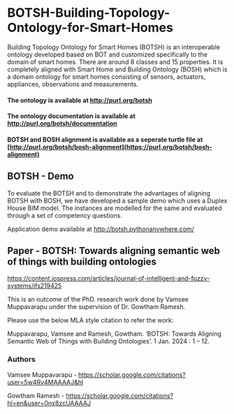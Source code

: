 # BOTSH-Building-Topology-Ontology-for-Smart-Homes

Building Topology Ontology for Smart Homes (BOTSH) is an interoperable ontology developed based on BOT and customized specifically to the domain of smart homes. There are around 8 classes and 15 properties. It is completely aligned with Smart Home and Building Ontology (BOSH) which is a domain ontology for smart homes consisting of sensors, actuators, appliances, observations and measurements.

#### The ontology is available at http://purl.org/botsh
#### The ontology documentation is available at http://purl.org/botsh/documentation
#### BOTSH and BOSH alignment is available as a seperate turtle file at [http://purl.org/botsh/bosh-alignment](https://purl.org/botsh/bosh-alignment)

## BOTSH - Demo

To evaluate the BOTSH and to demonstrate the advantages of aligning BOTSH with BOSH, we have developed a sample demo which uses a Duplex House BIM model. The instances are modelled for the same and evaluated through a set of competency questions.

Application demo available at http://botsh.pythonanywhere.com/

## Paper - BOTSH: Towards aligning semantic web of things with building ontologies 
https://content.iospress.com/articles/journal-of-intelligent-and-fuzzy-systems/ifs219425

This is an outcome of the PhD. research work done by Vamsee Muppavarapu under the supervision of Dr. Gowtham Ramesh.

Please use the below MLA style citation to refer the work:

Muppavarapu, Vamsee and Ramesh, Gowtham. ‘BOTSH: Towards Aligning Semantic Web of Things with Building Ontologies’. 1 Jan. 2024 : 1 – 12.

### Authors
Vamsee Muppavarapu - https://scholar.google.com/citations?user=5w4Ry4MAAAAJ&hl

Gowtham Ramesh - https://scholar.google.com/citations?hl=en&user=0nx8zcUAAAAJ
